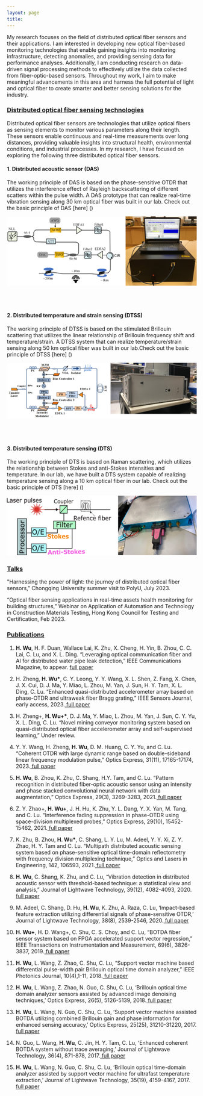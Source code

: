 ```yaml
---
layout: page
title:
---
```



My research focuses on the field of distributed optical fiber sensors and their applications. I am interested in developing new optical fiber-based monitoring technologies that enable gaining insights into monitoring infrastructure, detecting anomalies, and providing sensing data for performance analyses. Additionally, I am conducting research on data-driven signal processing methods to effectively utilize the data collected from fiber-optic-based sensors. Throughout my work, I aim to make meaningful advancements in this area and harness the full potential of light and optical fiber to create smarter and better sensing solutions for the industry. 

### <ins>Distributed optical fiber sensing technologies</ins>
Distributed optical fiber sensors are technologies that utilize optical fibers as sensing elements to monitor various parameters along their length. These sensors enable continuous and real-time measurements over long distances, providing valuable insights into structural health, environmental conditions, and industrial processes. In my research, I have focused on exploring the following three distributed optical fiber sensors.

#### 1. Distributed acoustic sensor (DAS)
The working principle of DAS is based on the phase-sensitive OTDR that utilizes the interference effect of Rayleigh backscattering of different scatters within the pulse width. A DAS prototype that can realize real-time vibration sensing along 30 km optical fiber was built in our lab. Check out the basic principle of DAS [here] ()

![DAS](assets/DAS.jpg)

<br><br>
#### 2. Distributed temperature and strain sensing (DTSS)
The working principle of DTSS is based on the stimulated Brillouin scattering that utilizes the linear relationship of Brillouin frequency shift and temperature/strain. A DTSS system that can realize temperature/strain sensing along 50 km optical fiber was built in our lab.Check out the basic principle of DTSS [here] ()

![DTSS](assets/DTSS.jpg)

<br><br>
#### 3. Distributed temperature sensing (DTS)
The working principle of DTS is based on Raman scattering, which utilizes the relationship between Stokes and anti-Stokes intensities and temperature. In our lab, we have built a DTS system capable of realizing temperature sensing along a 10 km optical fiber in our lab. Check out the basic principle of DTS [here] ()

![DTS](assets/DTS.jpg)

### <ins>Talks
"Harnessing the power of light: the journey of distributed optical fiber sensors," Chongqing University summer visit to PolyU, July 2023.

“Optical fiber sensing applications in real-time assets health monitoring for building structures,” Webinar on Application of Automation and Technology in Construction Materials Testing, Hong Kong Council for Testing and Certification, Feb 2023.

### <ins>Publications
1. __H. Wu__, H. F. Duan, Wallace Lai, K. Zhu, X. Cheng, H. Yin, B. Zhou, C. C. Lai, C. Lu, and X. L. Ding. “Leveraging optical communication fiber and AI for distributed water pipe leak detection,” IEEE Communications Magazine, to appear.  <a href="https://haleywuhuan.github.io/profile/assets/paper1.pdf" target="_blank"> full paper</a>

2. H. Zheng, __H. Wu*__, C. Y. Leong, Y. Y. Wang, X. L. Shen, Z. Fang, X. Chen, J. X. Cui, D. J. Ma, Y. Miao, L. Zhou, M. Yan, J. Sun, H. Y. Tam, X. L. Ding, C. Lu. “Enhanced quasi-distributed accelerometer array based on phase-OTDR and ultraweak fiber Bragg grating,” IEEE Sensors Journal, early access, 2023.<a href="https://haleywuhuan.github.io/profile/assets/paper2.pdf" target="_blank"> full paper</a>

3. H. Zheng+, __H. Wu+*__, D. J. Ma, Y. Miao, L. Zhou, M. Yan, J. Sun, C. Y. Yu, X. L. Ding, C. Lu. “Novel mining conveyor monitoring system based on quasi-distributed optical fiber accelerometer array and self-supervised learning,” Under review.

4. Y. Y. Wang, H. Zheng, __H. Wu__, D. M. Huang, C. Y. Yu, and C. Lu. “Coherent OTDR with large dynamic range based on double-sideband linear frequency modulation pulse,” Optics Express, 31(11), 17165-17174, 2023.<a href="https://haleywuhuan.github.io/profile/assets/paper4.pdf" target="_blank"> full paper</a>

5. __H. Wu__, B. Zhou, K. Zhu, C. Shang, H.Y. Tam, and C. Lu. “Pattern recognition in distributed fiber-optic acoustic sensor using an intensity and phase stacked convolutional neural network with data augmentation,” Optics Express, 29(3), 3269-3283, 2021.<a href="https://haleywuhuan.github.io/profile/assets/paper5.pdf" target="_blank"> full paper</a>

6. Z. Y. Zhao+, __H. Wu+__, J. H. Hu, K. Zhu, Y. L. Dang, Y. X. Yan, M. Tang, and C. Lu. “Interference fading suppression in phase-OTDR using space-division multiplexed probes,” Optics Express, 29(10), 15452-15462, 2021.<a href="https://haleywuhuan.github.io/profile/assets/paper6.pdf" target="_blank"> full paper</a>

7. K. Zhu, B. Zhou, __H. Wu*__, C. Shang, L. Y. Lu, M. Adeel, Y. Y. Xi, Z. Y. Zhao, H. Y. Tam and C. Lu. “Multipath distributed acoustic sensing system based on phase-sensitive optical time-domain reflectometry with frequency division multiplexing technique,” Optics and Lasers in Engineering, 142, 106593, 2021.<a href="https://haleywuhuan.github.io/profile/assets/paper7.pdf" target="_blank"> full paper</a>

8. __H. Wu__, C. Shang, K. Zhu, and C. Lu, “Vibration detection in distributed acoustic sensor with threshold-based technique: a statistical view and analysis,” Journal of Lightwave Technology, 39(12), 4082-4093, 2020.<a href="https://haleywuhuan.github.io/profile/assets/paper8.pdf" target="_blank"> full paper</a>

9. M. Adeel, C. Shang, D. Hu, __H. Wu__, K. Zhu, A. Raza, C. Lu, ‘Impact-based feature extraction utilizing differential signals of phase-sensitive OTDR,’ Journal of Lightwave Technology, 38(8), 2539-2546, 2020.<a href="https://haleywuhuan.github.io/profile/assets/paper9.pdf" target="_blank"> full paper</a>

10. __H. Wu+__, H. D. Wang+, C. Shu, C. S. Choy, and C. Lu, “BOTDA fiber sensor system based on FPGA accelerated support vector regression,” IEEE Transactions on Instrumentation and Measurement, 69(6), 3826-3837, 2019.<a href="https://haleywuhuan.github.io/profile/assets/paper10.pdf" target="_blank"> full paper</a>

11. __H. Wu__, L. Wang, Z. Zhao, C. Shu, C. Lu, “Support vector machine based differential pulse-width pair Brillouin optical time domain analyzer,” IEEE Photonics Journal, 10(4),1-11, 2018.<a href="https://haleywuhuan.github.io/profile/assets/paper11.pdf" target="_blank"> full paper</a>

12. __H. Wu__, L. Wang, Z. Zhao, N. Guo, C. Shu, C. Lu, ‘Brillouin optical time domain analyzer sensors assisted by advanced image denoising techniques,’ Optics Express, 26(5), 5126-5139, 2018.<a href="https://haleywuhuan.github.io/profile/assets/paper12.pdf" target="_blank"> full paper</a>

13. __H. Wu__, L. Wang, N. Guo, C. Shu, C. Lu, ‘Support vector machine assisted BOTDA utilizing combined Brillouin gain and phase information for enhanced sensing accuracy,’ Optics Express, 25(25), 31210-31220, 2017.<a href="https://haleywuhuan.github.io/profile/assets/paper13.pdf" target="_blank"> full paper</a>

14. N. Guo, L. Wang, __H. Wu__, C. Jin, H. Y. Tam, C. Lu, ‘Enhanced coherent BOTDA system without trace averaging,’ Journal of Lightwave Technology, 36(4), 871-878, 2017.<a href="https://haleywuhuan.github.io/profile/assets/paper14.pdf" target="_blank"> full paper</a>

15. __H. Wu__, L. Wang, N. Guo, C. Shu, C. Lu, ‘Brillouin optical time-domain analyzer assisted by support vector machine for ultrafast temperature extraction,’ Journal of Lightwave Technology, 35(19), 4159-4167, 2017.<a href="https://haleywuhuan.github.io/profile/assets/paper15.pdf" target="_blank"> full paper</a>
